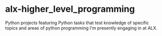 # alx-higher_level_programming
Python projects featuring Python tasks that test knowledge of specific topics and areas of python programming 
I'm presently engaging in at ALX. 
